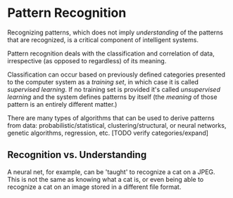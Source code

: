 # Pattern Recognition

Recognizing patterns, which does not imply _understanding_ of the patterns
 that are recognized, is a critical component of intelligent systems.

 Pattern recognition deals with the classification and correlation of data,
 irrespective (as opposed to regardless) of its meaning.

 Classification can occur based on previously defined categories presented
 to the computer system as a _training set_, in which case it is
 called _supervised learning_. If no training set is provided
 it's called _unsupervised learning_ and the system defines patterns
 by itself (the _meaning_ of those pattern is an entirely different
matter.)

There are many types of algorithms that can be used to derive patterns
from data: probabilistic/statistical, clustering/structural, or neural 
networks, genetic algorithms, regression, etc. [TODO verify categories/expand]

## Recognition vs. Understanding

 A neural net, for example, can be 'taught' to recognize a cat on a JPEG.
 This is not the same as knowing what a cat is, or even being able
 to recognize a cat on an image stored in a different file format.
